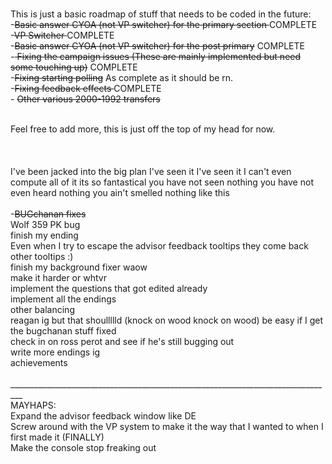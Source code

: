  <br> This is just a basic roadmap of stuff that needs to be coded in the future:
 <br> -<s>Basic answer CYOA (not VP switcher) for the primary section </s> COMPLETE
<br> -<s>VP Switcher </s> COMPLETE
 <br> -<s>Basic answer CYOA (not VP switcher) for the post primary</s> COMPLETE
 <br> -<s> Fixing the campaign issues (These are mainly implemented but need some touching up)</s> COMPLETE
 <br> -<s>Fixing starting polling</s> As complete as it should be rn.
 <br> -<s>Fixing feedback effects </s> COMPLETE
 <br> - <s>Other various 2000-1992 transfers </s>
<br>

 <br> Feel free to add more, this is just off the top of my head for now.
  <br> 
  <br> 
  <br> 
  <br> I've been jacked into the big plan I've seen it I've seen it I can't even compute all of it its so fantastical you have not seen nothing you have not even heard nothing you ain't smelled nothing like this
  <br> 
  <br> -<s>BUGchanan fixes</s>
  <br> Wolf 359 PK bug
  <br> finish my ending
  <br> Even when I try to escape the advisor feedback tooltips they come back
  <br> other tooltips :)
  <br> finish my background fixer waow
  <br> make it harder or whtvr
   <br> implement the questions that got edited already
    <br> implement all the endings
     <br> other balancing
      <br> reagan ig but that shoullllld (knock on wood knock on wood) be easy if I get the bugchanan stuff fixed
       <br> check in on ross perot and see if he's still bugging out
        <br> write more endings ig
        <br> achievements
        <br> 
        <br> _________________________________________________________________________________
        <br> MAYHAPS:
        <br> Expand the advisor feedback window like DE
        <br> Screw around with the VP system to make it the way that I wanted to when I first made it (FINALLY)
        <br> Make the console stop freaking out 
